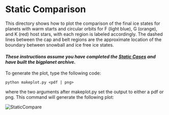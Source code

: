 # Static Comparison

This directory shows how to plot the comparison of the final ice states for planets with warm starts and circular orbits for F (light blue), G (orange), and K (red) host stars, with each region is labeled accordingly.  The dashed lines between the cap and belt regions are the approximate location of the boundary between snowball and ice free ice states.

#### _These instructions assume you have completed the [Static Cases](../StaticCases) and have built the bigplanet archive._

To generate the plot, type the following code:
```
python makeplot.py <pdf | png>
```
where the two arguments after makeplot.py set the output to either a pdf or png. This command will generate the following plot:

![StaticCompare](StaticCompare.png)
